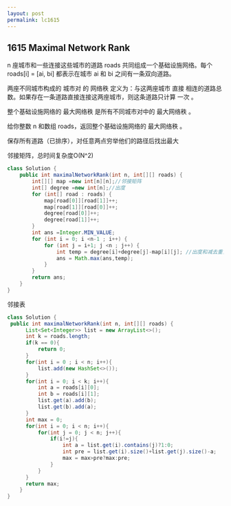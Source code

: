 ```yaml
---
layout: post
permalink: lc1615 
---
```


## 1615	Maximal Network Rank

n 座城市和一些连接这些城市的道路 roads 共同组成一个基础设施网络。每个 roads[i] = [ai, bi] 都表示在城市 ai 和 bi 之间有一条双向道路。

两座不同城市构成的 城市对 的 网络秩 定义为：与这两座城市 直接 相连的道路总数。如果存在一条道路直接连接这两座城市，则这条道路只计算 一次 。

整个基础设施网络的 最大网络秩 是所有不同城市对中的 最大网络秩 。

给你整数 n 和数组 roads，返回整个基础设施网络的 最大网络秩 。

保存所有道路（已排序），对任意两点穷举他们的路径后找出最大

邻接矩阵，总时间复杂度O(N^2)

```java
class Solution {
    public int maximalNetworkRank(int n, int[][] roads) {
        int[][] map =new int[n][n];//邻接矩阵
        int[] degree =new int[n];//出度
        for (int[] road : roads) {
            map[road[0]][road[1]]++;
            map[road[1]][road[0]]++;
            degree[road[0]]++;
            degree[road[1]]++;
        }
        int ans =Integer.MIN_VALUE;
        for (int i = 0; i <n-1 ; i++) {
            for (int j = i+1; j <n ; j++) {
                int temp = degree[i]+degree[j]-map[i][j]; //出度和减去重复的边
                ans = Math.max(ans,temp);
            }
        }
        return ans;
    }
}

```

邻接表

```java
class Solution {
 public int maximalNetworkRank(int n, int[][] roads) {
      List<Set<Integer>> list = new ArrayList<>();
      int k = roads.length;
      if(k == 0){
    	  return 0;
      }
      for(int i = 0 ; i < n; i++){
    	  list.add(new HashSet<>());
      }
      for(int i = 0; i < k; i++){
    	  int a = roads[i][0];
    	  int b = roads[i][1];
    	  list.get(a).add(b);
    	  list.get(b).add(a);
      }
      int max = 0;
      for(int i = 0; i < n; i++){
    	  for(int j = 0; j < n; j++){
        	  if(i!=j){
        		  int a = list.get(i).contains(j)?1:0;
        		  int pre = list.get(i).size()+list.get(j).size()-a;
        		  max = max>pre?max:pre;
        	  }
          }
      }
      return max;
    }
}
```